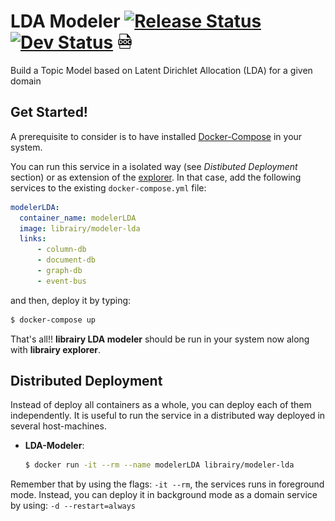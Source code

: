 # LDA Modeler [![Release Status](https://travis-ci.org/librairy/modeler-lda.svg?branch=master)](https://travis-ci.org/librairy/modeler-lda) [![Dev Status](https://travis-ci.org/librairy/modeler-lda.svg?branch=develop)](https://travis-ci.org/librairy/modeler-lda) [![Doc](https://raw.githubusercontent.com/librairy/resources/master/figures/interface.png)](https://rawgit.com/librairy/modeler-lda/doc/report/index.html)

Build a Topic Model based on Latent Dirichlet Allocation (LDA) for a given domain

## Get Started!

A prerequisite to consider is to have installed [Docker-Compose](https://docs.docker.com/compose/) in your system.

You can run this service in a isolated way (see *Distibuted Deployment* section) or as extension of the [explorer](https://github.com/librairy/explorer).
In that case, add the following services to the existing `docker-compose.yml` file:

```yml
modelerLDA:
  container_name: modelerLDA
  image: librairy/modeler-lda
  links:
      - column-db
      - document-db
      - graph-db
      - event-bus
```

and then, deploy it by typing:

```sh
$ docker-compose up
```
That's all!! **librairy LDA modeler** should be run in your system now along with **librairy explorer**.

## Distributed Deployment

Instead of deploy all containers as a whole, you can deploy each of them independently. It is useful to run the service in a distributed way deployed in several host-machines.

- **LDA-Modeler**:

    ```sh
    $ docker run -it --rm --name modelerLDA librairy/modeler-lda
    ```

Remember that by using the flags: `-it --rm`, the services runs in foreground mode. Instead, you can deploy it in background mode as a domain service by using: `-d --restart=always`
